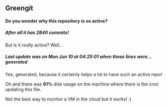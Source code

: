 ## Greengit

#### Do you wonder why this repository is so active?

##### After all it has 2840 commits!

But is it *really* active? Well...

##### Last update was on Mon Jun 10 at 04:25:01 when those lines were... generated

Yes, generated, because it certainly helps a lot to have such an active repo!

Oh and there was **61%** disk usage on the machine
where there is the cron updating this file.

Not the best way to monitor a VM in the cloud but it works! :)
